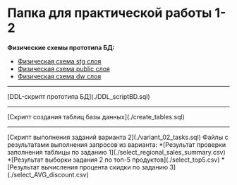 <h1>Папка для практической работы 1-2</h1>

**Физические схемы прототипа БД:**
* [Физическая схема stg слоя](./ERD_stg.png)
* [Физическая схема public слоя](./ERD_public.png)
* [Физическая схема dw слоя](./ERD_dw.png)
<hr>
[DDL-скрипт прототипа БД](./DDL_scriptBD.sql)
<hr>
[Скрипт создания таблиц базы данных](./create_tables.sql)
<hr>
[Скрипт выполнения заданий варианта 2](./variant_02_tasks.sql)
Файлы с результатами выполнения запросов из варианта:
*[Результат проверки заполнения таблицы по заданию 1](./select_regional_sales_summary.csv)
*[Результат выборки задания 2 по топ-5 продуктов](./select_top5.csv)
*[Результат вычисления процента скидки по заданию 3](./select_AVG_discount.csv)
